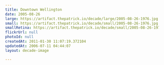 ```yaml
---
title: Downtown Wellington
date: 2005-08-26
large: https://artifact.thepatrick.io/decade/large/2005-08-26-1976.jpg
small: https://artifact.thepatrick.io/decade/small/2005-08-26-1976.jpg
smallRetina: https://artifact.thepatrick.io/decade/small/2005-08-26-1976@2x.jpg
flickrUrl: null
photoId: null
createdAt: 2011-01-30 11:07:19.372104
updatedAt: 2006-07-11 04:44:07
layout: decade-image

---
```



